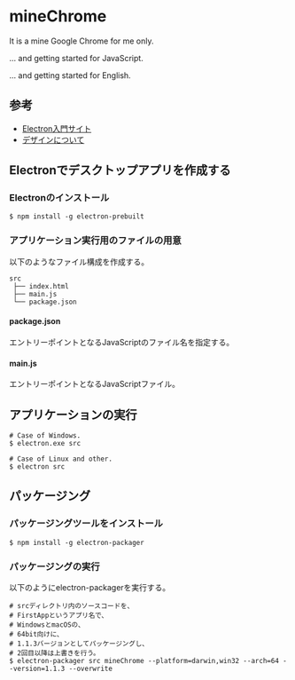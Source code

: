 # mineChrome
It is a mine Google Chrome for me only.

... and getting started for JavaScript.

... and getting started for English.


## 参考
* [Electron入門サイト](https://ics.media/tutorial-electron)
* [デザインについて](http://jgthms.com/web-design-in-4-minutes/#share)


## Electronでデスクトップアプリを作成する
### Electronのインストール
```
$ npm install -g electron-prebuilt
```

### アプリケーション実行用のファイルの用意
以下のようなファイル構成を作成する。
```
src
 ├── index.html
 ├── main.js
 └── package.json
```

#### package.json
エントリーポイントとなるJavaScriptのファイル名を指定する。

#### main.js
エントリーポイントとなるJavaScriptファイル。


## アプリケーションの実行
```
# Case of Windows.
$ electron.exe src

# Case of Linux and other.
$ electron src
```


## パッケージング
### パッケージングツールをインストール
```
$ npm install -g electron-packager
```

### パッケージングの実行
以下のようにelectron-packagerを実行する。
```
# srcディレクトリ内のソースコードを、
# FirstAppというアプリ名で、
# WindowsとmacOSの、
# 64bit向けに、
# 1.1.3バージョンとしてパッケージングし、
# 2回目以降は上書きを行う。
$ electron-packager src mineChrome --platform=darwin,win32 --arch=64 --version=1.1.3 --overwrite
```
